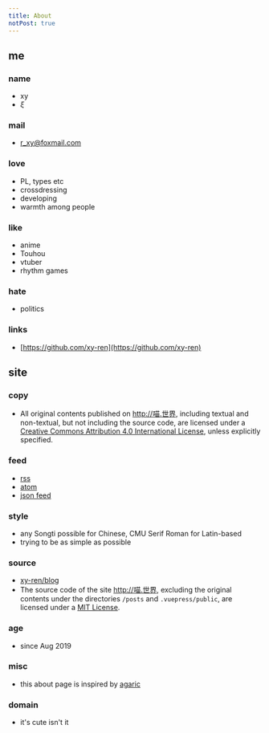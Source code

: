 ```yaml
---
title: About
notPost: true
---
```


## me

### name
- xy
- $\xi$

### mail
- [r_xy@foxmail.com](mailto:xy.r@outlook.com)

### love
- PL, types etc
- crossdressing
- developing
- warmth among people

### like
- anime
- Touhou
- vtuber
- rhythm games

### hate
- politics

### links
- [https://github.com/xy-ren](https://github.com/xy-ren)

## site

### copy
- All original contents published on http://喵.世界, including textual and non-textual, but not including the source code, are licensed under a [Creative Commons Attribution 4.0 International License](https://creativecommons.org/licenses/by/4.0/), unless explicitly specified.

### feed
- [rss](/rss.xml)
- [atom](/feed.atom)
- [json feed](/feed.json)

### style
- any Songti possible for Chinese, CMU Serif Roman for Latin-based
- trying to be as simple as possible

### source
- [xy-ren/blog](https://github.com/xy-ren/blog)
- The source code of the site http://喵.世界, excluding the original contents under the directories `/posts` and `.vuepress/public`, are licensed under a [MIT License](https://github.com/xy-ren/blog/blob/master/LICENSE).

### age
- since Aug 2019

### misc
- this about page is inspired by [agaric](https://b.agaric.net/about)

### domain
- it's cute isn't it
